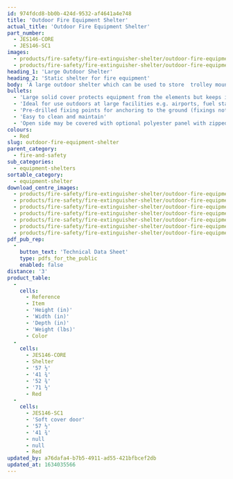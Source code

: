 ```yaml
---
id: 974fdcd8-bb0b-424d-9532-af4641a4e748
title: 'Outdoor Fire Equipment Shelter'
actual_title: 'Outdoor Fire Equipment Shelter'
part_number:
  - JES146-CORE
  - JES146-SC1
images:
  - products/fire-safety/fire-extinguisher-shelter/outdoor-fire-equipment-shelter/images-lr/Product_Image_776x776_(518x518_focus_area)-JES146-CORE_01.jpg
  - products/fire-safety/fire-extinguisher-shelter/outdoor-fire-equipment-shelter/images-lr/Product_Image_776x776_(518x518_focus_area)-JES146-CORE_03.jpg
heading_1: 'Large Outdoor Shelter'
heading_2: 'Static shelter for fire equipment'
body: 'A large outdoor shelter which can be used to store  trolley mounted fire extinguishers and other fire equipment.'
bullets:
  - 'Large solid cover protects equipment from the elements but keeps it visible and accessible at all times'
  - 'Ideal for use outdoors at large facilities e.g. airports, fuel stations, industrial premises'
  - 'Pre-drilled fixing points for anchoring to the ground (fixings not supplied)'
  - 'Easy to clean and maintain'
  - 'Open side may be covered with optional polyester panel with zipped door (not included)'
colours:
  - Red
slug: outdoor-fire-equipment-shelter
parent_category:
  - fire-and-safety
sub_categories:
  - equipment-shelters
sortable_category:
  - equipment-shelter
download_centre_images:
  - products/fire-safety/fire-extinguisher-shelter/outdoor-fire-equipment-shelter/images-hr/JES146-CORE_01.jpg
  - products/fire-safety/fire-extinguisher-shelter/outdoor-fire-equipment-shelter/images-hr/JES146-CORE_02.jpg
  - products/fire-safety/fire-extinguisher-shelter/outdoor-fire-equipment-shelter/images-hr/JES146-CORE_03.jpg
  - products/fire-safety/fire-extinguisher-shelter/outdoor-fire-equipment-shelter/images-hr/JES146-SC1_01.jpg
  - products/fire-safety/fire-extinguisher-shelter/outdoor-fire-equipment-shelter/images-hr/JES146-SC1_02.jpg
  - products/fire-safety/fire-extinguisher-shelter/outdoor-fire-equipment-shelter/images-hr/JES146-SC1_03.jpg
  - products/fire-safety/fire-extinguisher-shelter/outdoor-fire-equipment-shelter/images-hr/JES146-SC1_04.jpg
pdf_pub_rep:
  -
    button_text: 'Technical Data Sheet'
    type: pdfs_for_the_public
    enabled: false
distance: '3'
product_table:
  -
    cells:
      - Reference
      - Item
      - 'Height (in)'
      - 'Width (in)'
      - 'Depth (in)'
      - 'Weight (lbs)'
      - Color
  -
    cells:
      - JES146-CORE
      - Shelter
      - '57 ½'
      - '41 ¾'
      - '52 ¾'
      - '71 ½'
      - Red
  -
    cells:
      - JES146-SC1
      - 'Soft cover door'
      - '57 ½'
      - '41 ¾'
      - null
      - null
      - Red
updated_by: a76dafa4-b7b5-4911-ad55-421bfbcef2db
updated_at: 1634035566
---
```

